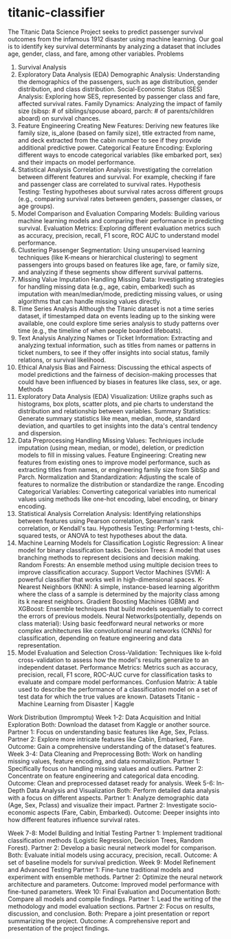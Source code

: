 # titanic-classifier
The Titanic Data Science Project seeks to predict passenger survival outcomes from the infamous 1912 disaster using machine learning. Our goal is to identify key survival determinants by analyzing a dataset that includes age, gender, class, and fare, among other variables.
Problems
1. Survival Analysis
2. Exploratory Data Analysis (EDA)
Demographic Analysis: Understanding the demographics of the passengers, such as age distribution, gender distribution, and class distribution.
Social-Economic Status (SES) Analysis: Exploring how SES, represented by passenger class and fare, affected survival rates.
Family Dynamics: Analyzing the impact of family size (sibsp: # of siblings/spouse aboard, parch: # of parents/children aboard) on survival chances.
3. Feature Engineering
Creating New Features: Deriving new features like family size, is_alone (based on family size), title extracted from name, and deck extracted from the cabin number to see if they provide additional predictive power.
Categorical Feature Encoding: Exploring different ways to encode categorical variables (like embarked port, sex) and their impacts on model performance.
4. Statistical Analysis
Correlation Analysis: Investigating the correlation between different features and survival. For example, checking if fare and passenger class are correlated to survival rates.
Hypothesis Testing: Testing hypotheses about survival rates across different groups (e.g., comparing survival rates between genders, passenger classes, or age groups).
5. Model Comparison and Evaluation
Comparing Models: Building various machine learning models and comparing their performance in predicting survival.
Evaluation Metrics: Exploring different evaluation metrics such as accuracy, precision, recall, F1 score, ROC AUC to understand model performance.
6. Clustering
Passenger Segmentation: Using unsupervised learning techniques (like K-means or hierarchical clustering) to segment passengers into groups based on features like age, fare, or family size, and analyzing if these segments show different survival patterns.
7. Missing Value Imputation
Handling Missing Data: Investigating strategies for handling missing data (e.g., age, cabin, embarked) such as imputation with mean/median/mode, predicting missing values, or using algorithms that can handle missing values directly.
8. Time Series Analysis
Although the Titanic dataset is not a time series dataset, if timestamped data on events leading up to the sinking were available, one could explore time series analysis to study patterns over time (e.g., the timeline of when people boarded lifeboats).
9. Text Analysis
Analyzing Names or Ticket Information: Extracting and analyzing textual information, such as titles from names or patterns in ticket numbers, to see if they offer insights into social status, family relations, or survival likelihood.
10. Ethical Analysis
Bias and Fairness: Discussing the ethical aspects of model predictions and the fairness of decision-making processes that could have been influenced by biases in features like class, sex, or age.
Methods
1. Exploratory Data Analysis (EDA)
Visualization: Utilize graphs such as histograms, box plots, scatter plots, and pie charts to understand the distribution and relationship between variables.
Summary Statistics: Generate summary statistics like mean, median, mode, standard deviation, and quartiles to get insights into the data's central tendency and dispersion.
2. Data Preprocessing
Handling Missing Values: Techniques include imputation (using mean, median, or mode), deletion, or prediction models to fill in missing values.
Feature Engineering: Creating new features from existing ones to improve model performance, such as extracting titles from names, or engineering family size from SibSp and Parch.
Normalization and Standardization: Adjusting the scale of features to normalize the distribution or standardize the range.
Encoding Categorical Variables: Converting categorical variables into numerical values using methods like one-hot encoding, label encoding, or binary encoding.
3. Statistical Analysis
Correlation Analysis: Identifying relationships between features using Pearson correlation, Spearman's rank correlation, or Kendall's tau.
Hypothesis Testing: Performing t-tests, chi-squared tests, or ANOVA to test hypotheses about the data.
4. Machine Learning Models for Classification
Logistic Regression: A linear model for binary classification tasks.
Decision Trees: A model that uses branching methods to represent decisions and decision making.
Random Forests: An ensemble method using multiple decision trees to improve classification accuracy.
Support Vector Machines (SVM): A powerful classifier that works well in high-dimensional spaces.
K-Nearest Neighbors (KNN): A simple, instance-based learning algorithm where the class of a sample is determined by the majority class among its k nearest neighbors.
Gradient Boosting Machines (GBM) and XGBoost: Ensemble techniques that build models sequentially to correct the errors of previous models.
Neural Networks(potentially, depends on class material): Using basic feedforward neural networks or more complex architectures like convolutional neural networks (CNNs) for classification, depending on feature engineering and data representation.
5. Model Evaluation and Selection
Cross-Validation: Techniques like k-fold cross-validation to assess how the model's results generalize to an independent dataset.
Performance Metrics: Metrics such as accuracy, precision, recall, F1 score, ROC-AUC curve for classification tasks to evaluate and compare model performances.
Confusion Matrix: A table used to describe the performance of a classification model on a set of test data for which the true values are known.
Datasets
Titanic - Machine Learning from Disaster | Kaggle

Work Distribution (Impromptu)
Week 1-2: Data Acquisition and Initial Exploration
Both: Download the dataset from Kaggle or another source.
Partner 1: Focus on understanding basic features like Age, Sex, Pclass.
Partner 2: Explore more intricate features like Cabin, Embarked, Fare.
Outcome: Gain a comprehensive understanding of the dataset's features.
Week 3-4: Data Cleaning and Preprocessing
Both: Work on handling missing values, feature encoding, and data normalization.
Partner 1: Specifically focus on handling missing values and outliers.
Partner 2: Concentrate on feature engineering and categorical data encoding.
Outcome: Clean and preprocessed dataset ready for analysis.
Week 5-6: In-Depth Data Analysis and Visualization
Both: Perform detailed data analysis with a focus on different aspects.
Partner 1: Analyze demographic data (Age, Sex, Pclass) and visualize their impact.
Partner 2: Investigate socio-economic aspects (Fare, Cabin, Embarked).
Outcome: Deeper insights into how different features influence survival rates.


Week 7-8: Model Building and Initial Testing
Partner 1: Implement traditional classification methods (Logistic Regression, Decision Trees, Random Forest).
Partner 2: Develop a basic neural network model for comparison.
Both: Evaluate initial models using accuracy, precision, recall.
Outcome: A set of baseline models for survival prediction.
Week 9: Model Refinement and Advanced Testing
Partner 1: Fine-tune traditional models and experiment with ensemble methods.
Partner 2: Optimize the neural network architecture and parameters.
Outcome: Improved model performance with fine-tuned parameters.
Week 10: Final Evaluation and Documentation
Both: Compare all models and compile findings.
Partner 1: Lead the writing of the methodology and model evaluation sections.
Partner 2: Focus on results, discussion, and conclusion.
Both: Prepare a joint presentation or report summarizing the project.
Outcome: A comprehensive report and presentation of the project findings.

